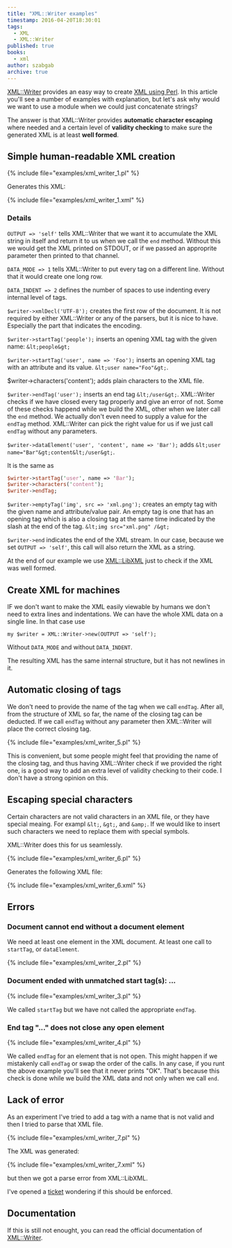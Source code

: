 ```yaml
---
title: "XML::Writer examples"
timestamp: 2016-04-20T18:30:01
tags:
  - XML
  - XML::Writer
published: true
books:
  - xml
author: szabgab
archive: true
---
```



[XML::Writer](https://metacpan.org/pod/XML::Writer) provides an easy way to create [XML using Perl](/xml). 
In this article you'll see a number of examples with explanation, but let's ask why would we want to use a module
when we could just concatenate strings?

The answer is that XML::Writer provides **automatic character escaping** where needed and a certain level of
**validity checking** to make sure the generated XML is at least **well formed**.


## Simple human-readable XML creation

{% include file="examples/xml_writer_1.pl" %}

Generates this XML:

{% include file="examples/xml_writer_1.xml" %}

### Details

`OUTPUT => 'self'` tells XML::Writer that we want it to accumulate the XML string
in itself and return it to us when we call the `end` method.
Without this we would get the XML printed on STDOUT, or if we passed an approprite parameter
then printed to that channel.

`DATA_MODE => 1` tells XML::Writer to put every tag on a different line. Without that it would create one long row.

`DATA_INDENT => 2` defines the number of spaces to use indenting every internal level of tags.

`$writer->xmlDecl('UTF-8');` creates the first row of the document. It is not required by either XML::Writer or any of the parsers, but it is nice to have.
Especially the part that indicates the encoding.


`$writer->startTag('people');` inserts an opening XML tag with the given name: `&lt;people&gt;`

`$writer->startTag('user', name => 'Foo');` inserts an opening XML tag with an attribute and its value. `&lt;user name="Foo"&gt;`.

$writer->characters('content');  adds plain characters to the XML file.

`$writer->endTag('user');` inserts an end tag `&lt;/user&gt;`. XML::Writer checks if we have closed every tag properly and give an error of not.
Some of these checks happend while we build the XML, other when we later call the `end` method.
We actually don't even need to supply a value for the `endTag` method. XML::Writer can pick the right value for us if we just call `endTag`
without any parameters.


`$writer->dataElement('user', 'content', name => 'Bar');` adds  `&lt;user name="Bar"&gt;content&lt;/user&gt;`.

It is the same as

```perl
$wirter->startTag('user', name => 'Bar');
$writer->characters('content');
$writer->endTag;
```

`$writer->emptyTag('img', src => 'xml.png');` creates an empty tag with the given name and attribute/value pair. An empty tag is one
that has an opening tag which is also a closing tag at the same time indicated by the slash at the end of the tag.  `&lt;img src="xml.png" /&gt;`

`$writer->end` indicates the end of the XML stream. In our case, because we set `OUTPUT => 'self'`, this call will also return the XML as a string.

At the end of our example we use [XML::LibXML](https://metacpan.org/pod/XML::LibXML) just to check if the XML was well formed.

## Create XML for machines

IF we don't want to make the XML easily viewable by humans we don't need to extra lines and indentations. We can have the whole XML data
on a single line. In that case use

`my $writer = XML::Writer->new(OUTPUT => 'self');`

Without `DATA_MODE` and without `DATA_INDENT`.

The resulting XML has the same internal structure, but it has not newlines in it.


## Automatic closing of tags

We don't need to provide the name of the tag when we call `endTag`. After all, from the structure of XML so far, the name
of the closing tag can be deducted. If we call `endTag` without any parameter then XML::Writer will place the correct closing tag.

{% include file="examples/xml_writer_5.pl" %}

This is convenient, but some people might feel that providing the name of the closing tag, and thus having XML::Writer check if we provided
the right one, is a good way to add an extra level of validity checking to their code. I don't have a strong opinion on this.

## Escaping special characters

Certain characters are not valid characters in an XML file, or they have special meaing. For exampl `&lt;`, `&gt;`, and `&amp;`.
If we would like to insert such characters we need to replace them with special symbols.

XML::Writer does this for us seamlessly.

{% include file="examples/xml_writer_6.pl" %}

Generates the following XML file:

{% include file="examples/xml_writer_6.xml" %}

## Errors


### Document cannot end without a document element

We need at least one element in the XML document. At least one call to `startTag`, or `dataElement`.

{% include file="examples/xml_writer_2.pl" %}

### Document ended with unmatched start tag(s): ...

{% include file="examples/xml_writer_3.pl" %}

We called `startTag` but we have not called the appropriate `endTag`.

### End tag "..." does not close any open element

{% include file="examples/xml_writer_4.pl" %}

We called `endTag` for an element that is not open. This might happen if we mistakenly
call `endTag` or swap the order of the calls. In any case, if you runt the above example
you'll see that it never prints "OK". That's because this check is done while we build the XML
data and not only when we call `end`.


## Lack of error

As an experiment I've tried to add a tag with a name that is not valid and then I tried to
parse that XML file.

{% include file="examples/xml_writer_7.pl" %}

The XML was generated:

{% include file="examples/xml_writer_7.xml" %}

but then we got a parse error from XML::LibXML.

I've opened a [ticket](https://rt.cpan.org/Ticket/Display.html?id=107239) wondering if this should be enforced.


## Documentation

If this is still not enought, you can read the official documentation of
[XML::Writer](https://metacpan.org/pod/XML::Writer).


